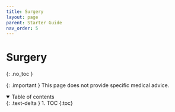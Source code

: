 ```yaml
---
title: Surgery
layout: page
parent: Starter Guide
nav_order: 5
---
```

# Surgery
{: .no_toc }

{: .important }
This page does not provide specific medical advice.

<details open markdown="block">
  <summary>
    Table of contents
  </summary>
  {: .text-delta }
1. TOC
{:toc}
</details>